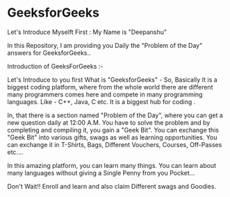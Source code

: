 # GeeksforGeeks



Let's Introduce Myselft First :
My Name is "Deepanshu"

In this Repository, I am providing you Daily the "Problem of the Day" answers for GeeksforGeeks..

Introduction of GeeksForGeeks :- 


Let's Introduce to you first What is "GeeksforGeeks" - So, Basically It is a biggest coding platform, where from the whole world there are different many programmers comes here and compete in many programming languages. Like - C++, Java, C etc. It is a biggest hub for coding . 

In, that there is a section named "Problem of the Day", where you can get a new question daily at 12:00 A.M. You have to solve the problem and by completing and compiling it, you gain a "Geek Bit". You can exchange this "Geek Bit" into various gifts, swags as well as learning opportunities. You can exchange it in T-Shirts, Bags, Different Vouchers, Courses, Off-Passes etc....

In this amazing platform, you can learn many things. You can learn about many languages without giving a Single Penny from you Pocket...

Don't Wait!! Enroll and learn and also claim Different swags and Goodies.


